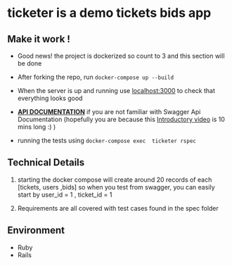 # ticketer is a demo tickets bids app

## Make it work !

* Good news! the project is dockerized so count to 3 and this section will be done
* After forking the repo, run `docker-compose up --build`
* When the server is up and running use [localhost:3000](http://localhost:3000) to check that everything looks good
* [**API DOCUMENTATION**](http://localhost:3000/api-docs) if you are not familiar with Swagger Api Documentation (hopefully you are because this [Introductory video](https://www.youtube.com/watch?v=7MS1Z_1c5CU) is 10 mins long :) )

* running the tests using `docker-compose exec  ticketer rspec`
## Technical Details 

1) starting the docker compose will create around 20 records of each [tickets, users ,bids] so when you test from swagger, you can easily start by user_id = 1 , ticket_id = 1
 
2) Requirements are all covered with test cases found in the spec folder

## Environment

* Ruby
* Rails

